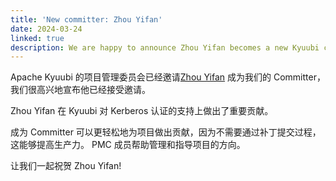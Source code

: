 ```yaml
---
title: 'New committer: Zhou Yifan'
date: 2024-03-24
linked: true
description: We are happy to announce Zhou Yifan becomes a new Kyuubi committer.
---
```

<!---
  Licensed under the Apache License, Version 2.0 (the "License");
  you may not use this file except in compliance with the License.
  You may obtain a copy of the License at
   http://www.apache.org/licenses/LICENSE-2.0
  Unless required by applicable law or agreed to in writing, software
  distributed under the License is distributed on an "AS IS" BASIS,
  WITHOUT WARRANTIES OR CONDITIONS OF ANY KIND, either express or implied.
  See the License for the specific language governing permissions and
  limitations under the License. See accompanying LICENSE file.
-->

Apache Kyuubi 的项目管理委员会已经邀请[Zhou Yifan](https://github.com/zhouyifan279)
成为我们的 Committer，我们很高兴地宣布他已经接受邀请。

Zhou Yifan 在 Kyuubi 对 Kerberos 认证的支持上做出了重要贡献。

成为 Committer 可以更轻松地为项目做出贡献，因为不需要通过补丁提交过程，这能够提高生产力。
PMC 成员帮助管理和指导项目的方向。

让我们一起祝贺 Zhou Yifan!